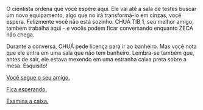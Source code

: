 O cientista ordena que você espere aqui. Ele vai até a sala de testes buscar um novo equipamento, algo que no irá transformá-lo em cinzas, você espera. Felizmente você não está sozinho. CHUÁ TIB 1, seu melhor amigo, também trabalha aqui - e vocês podem ficar conversando enquanto ZECA não chega.

Durante a conversa, CHUÁ pede licença para ir ao banheiro. Mas você nota que ele entra em uma sala que não tem banheiro. Lembra-se também que, antes de sair, ele estava mexendo em uma estranha caixa preta sobre a mesa. Esquisito!

[Você segue o seu amigo.](24.md)

[Fica esperando.](39.md)

[Examina a caixa.](22.md)
